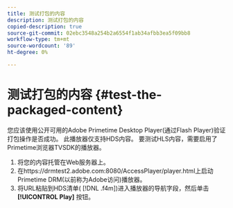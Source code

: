 ```yaml
---
title: 测试打包的内容
description: 测试打包的内容
copied-description: true
source-git-commit: 02ebc3548a254b2a6554f1ab34afbb3ea5f09bb8
workflow-type: tm+mt
source-wordcount: '89'
ht-degree: 0%

---
```


# 测试打包的内容 {#test-the-packaged-content}

您应该使用公开可用的Adobe Primetime Desktop Player(通过Flash Player)验证打包操作是否成功。 此播放器仅支持HDS内容。 要测试HLS内容，需要启用了Primetime浏览器TVSDK的播放器。

1. 将您的内容托管在Web服务器上。
1. 在https://drmtest2.adobe.com:8080/AccessPlayer/player.html上启动Primetime DRM(以前称为Adobe访问)播放器。
1. 将URL粘贴到HDS清单( [!DNL .f4m])进入播放器的导航字段，然后单击 **[!UICONTROL Play]** 按钮。
